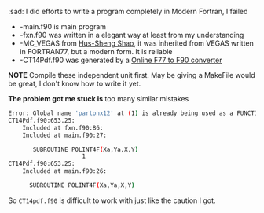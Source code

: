 :sad: I did efforts to write a program completely in Modern Fortran, I failed

* -main.f90 is main program
* -fxn.f90 was written in a elegant way at least from my understanding
* -MC_VEGAS from [Hus-Sheng Shao](http://helac-phegas.web.cern.ch/helac-phegas/helac-onia.html), it was inherited from VEGAS written in FORTRAN77, but a modern form. It is reliable
* -CT14Pdf.f90 was generated by a  [Online F77 to F90 converter ](https://fortran.uk/plusfortonline.php)

**NOTE** Compile these independent unit first. May be giving a MakeFile would be great, I don't know how to write it yet.

**The problem got me stuck is** too many similar mistakes

```sh
Error: Global name 'partonx12' at (1) is already being used as a FUNCTION at (2)
CT14Pdf.f90:653.25:
    Included at fxn.f90:86:
    Included at main.f90:27:

       SUBROUTINE POLINT4F(Xa,Ya,X,Y)
	                 1
CT14Pdf.f90:653.25:
    Included at main.f90:26:

      SUBROUTINE POLINT4F(Xa,Ya,X,Y)
```
So `CT14pdf.f90` is difficult to work with just like  the caution I got. 
